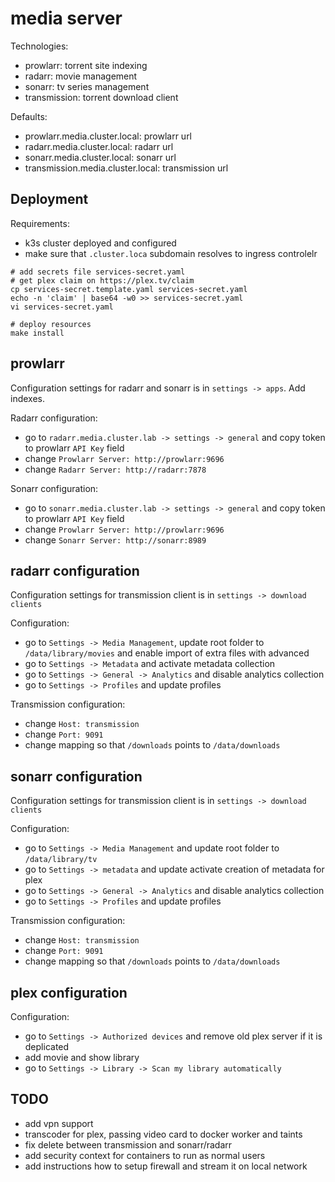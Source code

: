 # media server

Technologies:
- prowlarr: torrent site indexing
- radarr: movie management
- sonarr: tv series management
- transmission: torrent download client

Defaults:
- prowlarr.media.cluster.local: prowlarr url
- radarr.media.cluster.local: radarr url
- sonarr.media.cluster.local: sonarr url
- transmission.media.cluster.local: transmission url


## Deployment

Requirements:
- k3s cluster deployed and configured
- make sure that `.cluster.loca` subdomain resolves to ingress controlelr

```
# add secrets file services-secret.yaml
# get plex claim on https://plex.tv/claim
cp services-secret.template.yaml services-secret.yaml
echo -n 'claim' | base64 -w0 >> services-secret.yaml
vi services-secret.yaml

# deploy resources
make install
```

## prowlarr

Configuration settings for radarr and sonarr is in `settings -> apps`.
Add indexes.

Radarr configuration:
- go to `radarr.media.cluster.lab -> settings -> general` and copy token to prowlarr `API Key` field
- change `Prowlarr Server: http://prowlarr:9696`
- change `Radarr Server: http://radarr:7878`

Sonarr configuration:
- go to `sonarr.media.cluster.lab -> settings -> general` and copy token to prowlarr `API Key` field
- change `Prowlarr Server: http://prowlarr:9696`
- change `Sonarr Server: http://sonarr:8989`

## radarr configuration
Configuration settings for transmission client is in `settings -> download clients`

Configuration:
- go to `Settings -> Media Management`, update root folder to `/data/library/movies` and enable import of extra files with advanced
- go to `Settings -> Metadata` and activate metadata collection
- go to `Settings -> General -> Analytics` and disable analytics collection
- go to `Settings -> Profiles` and update profiles

Transmission configuration:
- change `Host: transmission`
- change `Port: 9091`
- change mapping so that `/downloads` points to `/data/downloads`


## sonarr configuration
Configuration settings for transmission client is in `settings -> download clients`

Configuration:
- go to `Settings -> Media Management` and update root folder to `/data/library/tv`
- go to `Settings -> metadata` and update activate creation of metadata for plex
- go to `Settings -> General -> Analytics` and disable analytics collection
- go to `Settings -> Profiles` and update profiles

Transmission configuration:
- change `Host: transmission`
- change `Port: 9091`
- change mapping so that `/downloads` points to `/data/downloads`


## plex configuration
Configuration:
- go to `Settings -> Authorized devices` and remove old plex server if it is deplicated
- add movie and show library
- go to `Settings -> Library -> Scan my library automatically`

## TODO
- add vpn support
- transcoder for plex, passing video card to docker worker and taints
- fix delete between transmission and sonarr/radarr
- add security context for containers to run as normal users
- add instructions how to setup firewall and stream it on local network
